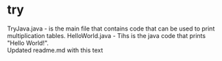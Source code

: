 # try
TryJava.java - is the main file that contains code that can be used to print multiplication tables. 
HelloWorld.java - Tihs is the java code that prints "Hello World!".
<br>
Updated readme.md with this text
